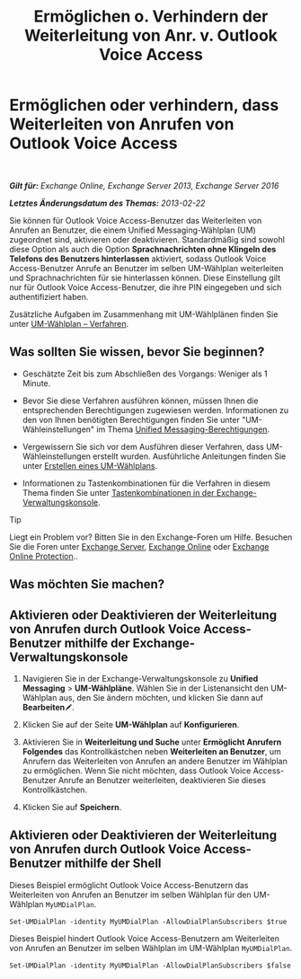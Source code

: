 ﻿---
title: 'Ermöglichen o. Verhindern der Weiterleitung von Anr. v. Outlook Voice Access'
TOCTitle: Ermöglichen oder verhindern, dass Weiterleiten von Anrufen von Outlook Voice Access
ms:assetid: b80c57f1-394c-4608-8ad3-52a3e6d697db
ms:mtpsurl: https://technet.microsoft.com/de-de/library/Ee423554(v=EXCHG.150)
ms:contentKeyID: 52062772
ms.date: 05/23/2018
mtps_version: v=EXCHG.150
ms.translationtype: MT
---

# Ermöglichen oder verhindern, dass Weiterleiten von Anrufen von Outlook Voice Access

 

_**Gilt für:** Exchange Online, Exchange Server 2013, Exchange Server 2016_

_**Letztes Änderungsdatum des Themas:** 2013-02-22_

Sie können für Outlook Voice Access-Benutzer das Weiterleiten von Anrufen an Benutzer, die einem Unified Messaging-Wählplan (UM) zugeordnet sind, aktivieren oder deaktivieren. Standardmäßig sind sowohl diese Option als auch die Option **Sprachnachrichten ohne Klingeln des Telefons des Benutzers hinterlassen** aktiviert, sodass Outlook Voice Access-Benutzer Anrufe an Benutzer im selben UM-Wählplan weiterleiten und Sprachnachrichten für sie hinterlassen können. Diese Einstellung gilt nur für Outlook Voice Access-Benutzer, die ihre PIN eingegeben und sich authentifiziert haben.

Zusätzliche Aufgaben im Zusammenhang mit UM-Wählplänen finden Sie unter [UM-Wählplan – Verfahren](um-dial-plan-procedures-exchange-2013-help.md).

## Was sollten Sie wissen, bevor Sie beginnen?

  - Geschätzte Zeit bis zum Abschließen des Vorgangs: Weniger als 1 Minute.

  - Bevor Sie diese Verfahren ausführen können, müssen Ihnen die entsprechenden Berechtigungen zugewiesen werden. Informationen zu den von Ihnen benötigten Berechtigungen finden Sie unter "UM-Wähleinstellungen" im Thema [Unified Messaging-Berechtigungen](unified-messaging-permissions-exchange-2013-help.md).

  - Vergewissern Sie sich vor dem Ausführen dieser Verfahren, dass UM-Wähleinstellungen erstellt wurden. Ausführliche Anleitungen finden Sie unter [Erstellen eines UM-Wählplans](https://review.docs.microsoft.com/de-de/exchange/voice-mail-unified-messaging/connect-voice-mail-system/create-um-dial-plan).

  - Informationen zu Tastenkombinationen für die Verfahren in diesem Thema finden Sie unter [Tastenkombinationen in der Exchange-Verwaltungskonsole](keyboard-shortcuts-in-the-exchange-admin-center-exchange-online-protection-help.md).


> [!TIP]
> Liegt ein Problem vor? Bitten Sie in den Exchange-Foren um Hilfe. Besuchen Sie die Foren unter <A href="https://go.microsoft.com/fwlink/p/?linkid=60612">Exchange Server</A>, <A href="https://go.microsoft.com/fwlink/p/?linkid=267542">Exchange Online</A> oder <A href="https://go.microsoft.com/fwlink/p/?linkid=285351">Exchange Online Protection</A>..



## Was möchten Sie machen?

## Aktivieren oder Deaktivieren der Weiterleitung von Anrufen durch Outlook Voice Access-Benutzer mithilfe der Exchange-Verwaltungskonsole

1.  Navigieren Sie in der Exchange-Verwaltungskonsole zu **Unified Messaging** \> **UM-Wählpläne**. Wählen Sie in der Listenansicht den UM-Wählplan aus, den Sie ändern möchten, und klicken Sie dann auf **Bearbeiten**![Bearbeitungssymbol](images/Bb124582.6f53ccb2-1f13-4c02-bea0-30690e6ea71d(EXCHG.150).gif "Bearbeitungssymbol").

2.  Klicken Sie auf der Seite **UM-Wählplan** auf **Konfigurieren**.

3.  Aktivieren Sie in **Weiterleitung und Suche** unter **Ermöglicht Anrufern Folgendes** das Kontrollkästchen neben **Weiterleiten an Benutzer**, um Anrufern das Weiterleiten von Anrufen an andere Benutzer im Wählplan zu ermöglichen. Wenn Sie nicht möchten, dass Outlook Voice Access-Benutzer Anrufe an Benutzer weiterleiten, deaktivieren Sie dieses Kontrollkästchen.

4.  Klicken Sie auf **Speichern**.

## Aktivieren oder Deaktivieren der Weiterleitung von Anrufen durch Outlook Voice Access-Benutzer mithilfe der Shell

Dieses Beispiel ermöglicht Outlook Voice Access-Benutzern das Weiterleiten von Anrufen an Benutzer im selben Wählplan für den UM-Wählplan `MyUMDialPlan`.

    Set-UMDialPlan -identity MyUMDialPlan -AllowDialPlanSubscribers $true

Dieses Beispiel hindert Outlook Voice Access-Benutzern am Weiterleiten von Anrufen an Benutzer im selben Wählplan im UM-Wählplan `MyUMDialPlan`.

    Set-UMDialPlan -identity MyUMDialPlan -AllowDialPlanSubscribers $false

